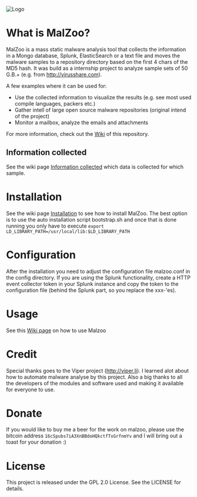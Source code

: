 ![Logo](https://cloud.githubusercontent.com/assets/7534191/22924310/eb6d8948-f2a4-11e6-98f6-61125f34f075.png)
# What is MalZoo?
MalZoo is a mass static malware analysis tool that collects the information in a Mongo database, Splunk, ElasticSearch or a text file and moves the malware samples to a repository directory based on the first 4 chars of the MD5 hash.
It was build as a internship project to analyze sample sets of 50 G.B.+ (e.g. from http://virusshare.com).

A few examples where it can be used for:
- Use the collected information to visualize the results (e.g. see most used compile languages, packers etc.)
- Gather intell of large open source malware repositories (original intend of the project)
- Monitor a mailbox, analyze the emails and attachments

For more information, check out the [Wiki](https://github.com/nheijmans/malzoo/wiki/Welcome-to-the-MalZoo-wiki!) of this repository. 

## Information collected
See the wiki page [Information collected](https://github.com/nheijmans/MalZoo/wiki/Collected-data) which data is collected for which sample.

# Installation
See the wiki page [Installation](https://github.com/nheijmans/MalZoo/wiki/Installation-and-configuration) to see how to install MalZoo. The best option is to use the auto installation script bootstrap.sh and once that is done running you only have to execute ```export LD_LIBRARY_PATH=/usr/local/lib:$LD_LIBRARY_PATH```

# Configuration
After the installation you need to adjust the configuration file malzoo.conf in the config directory. If you are using the Splunk functionality, create a HTTP event collector token in your Splunk instance and copy the token to the configuration file (behind the Splunk part, so you replace the xxx-'es). 

# Usage
See this [Wiki page](https://github.com/nheijmans/MalZoo/wiki/Installation-and-configuration#usage) on how to use Malzoo

# Credit
Special thanks goes to the Viper project (http://viper.li). I learned alot about how to automate malware analyse by this project.
Also a big thanks to all the developers of the modules and software used and making it available for everyone to use.

# Donate
If you would like to buy me a beer for the work on malzoo, please use the bitcoin address `16cSpubs7iA3XnBBdoHQkctfTxGrfnmYv` and I will bring out a toast for your donation :)

# License
This project is released under the GPL 2.0 License. See the LICENSE for details.
